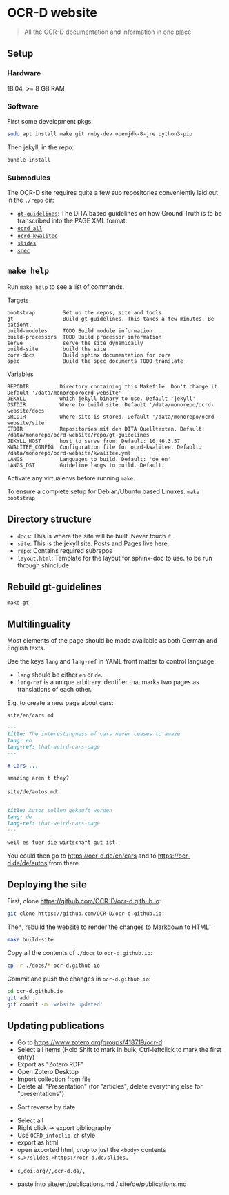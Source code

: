 # OCR-D website

> All the OCR-D documentation and information in one place

## Setup

### Hardware

18.04, >= 8 GB RAM

### Software

First some development pkgs:

```sh
sudo apt install make git ruby-dev openjdk-8-jre python3-pip
```

Then jekyll, in the repo:

```sh
bundle install
```

### Submodules

The OCR-D site requires quite a few sub repositories conveniently laid out in
the `./repo` dir:

* [`gt-guidelines`](`gt-guidelines`): The DITA based guidelines on how Ground
  Truth is to be transcribed into the PAGE XML format. 
* [`ocrd_all`](`ocrd_all`)
* [`ocrd-kwalitee`](`ocrd-kwalitee`)
* [`slides`](`slides`)
* [`spec`](`spec`)

## `make help`
Run `make help` to see a list of commands.

<!-- BEGIN-EVAL make help -->

  Targets

    bootstrap         Set up the repos, site and tools
    gt                Build gt-guidelines. This takes a few minutes. Be patient.
    build-modules     TODO Build module information
    build-processors  TODO Build processor information
    serve             serve the site dynamically
    build-site        build the site
    core-docs         Build sphinx documentation for core
    spec              Build the spec documents TODO translate

  Variables

    REPODIR          Directory containing this Makefile. Don't change it. Default '/data/monorepo/ocrd-website'
    JEKYLL           Which jekyll binary to use. Default 'jekyll'
    DSTDIR           Where to build site. Default '/data/monorepo/ocrd-website/docs'
    SRCDIR           Where site is stored. Default '/data/monorepo/ocrd-website/site'
    GTDIR            Repositories mit den DITA Quelltexten. Default: /data/monorepo/ocrd-website/repo/gt-guidelines
    JEKYLL_HOST      host to serve from. Default: 10.46.3.57
    KWALITEE_CONFIG  Configuration file for ocrd-kwalitee. Default: /data/monorepo/ocrd-website/kwalitee.yml
    LANGS            Languages to build. Default: 'de en'
    LANGS_DST        Guideline langs to build. Default: 

<!-- END-EVAL -->

Activate any virtualenvs before running `make`.

To ensure a complete setup for Debian/Ubuntu based Linuxes: `make bootstrap`

## Directory structure

* `docs`: This is where the site will be built. Never touch it.
* `site`: This is the jekyll site. Posts and Pages live here.
* `repo`: Contains required subrepos
* `layout.html`: Template for the layout for sphinx-doc to use. to be run through shinclude

## Rebuild gt-guidelines

```
make gt
```

## Multilinguality

Most elements of the page should be made available as both German and English texts.

Use the keys `lang` and `lang-ref` in YAML front matter to control language:
* `lang` should be either `en` or `de`.
* `lang-ref` is a unique arbitrary identifier that marks two pages as translations of each other.

E.g. to create a new page about cars:

`site/en/cars.md`

```markdown
---
title: The interestingness of cars never ceases to amaze
lang: en
lang-ref: that-weird-cars-page
---

# Cars ...

amazing aren't they?
```

`site/de/autos.md`:

```markdown
---
title: Autos sollen gekauft werden
lang: de
lang-ref: that-weird-cars-page
---

weil es fuer die wirtschaft gut ist.
```

You could then go to https://ocr-d.de/en/cars and to https://ocr-d.de/de/autos from there.

## Deploying the site

First, clone https://github.com/OCR-D/ocr-d.github.io:

```sh
git clone https://github.com/OCR-D/ocr-d.github.io:
```

Then, rebuild the website to render the changes to Markdown to HTML:


```sh
make build-site
```

Copy all the contents of `./docs` to `ocr-d.github.io`:

```sh
cp -r ./docs/* ocr-d.github.io
```

Commit and push the changes in `ocr-d.github.io`:

```sh
cd ocr-d.github.io
git add .
git commit -m 'website updated'
```

## Updating publications

- Go to https://www.zotero.org/groups/418719/ocr-d
- Select all items (Hold Shift to mark in bulk, Ctrl-leftclick to mark the first entry)
- Export as "Zotero RDF"
- Open Zotero Desktop
- Import collection from file
- Delete all "Presentation" (for "articles", delete everything else for "presentations")
* Sort reverse by date
- Select all
- Right click -> export bibliography
- Use `OCRD_infoclio.ch` style
- export as html
- open exported html, crop to just the `<body>` contents
- `s,>/slides,>https://ocr-d.de/slides,`
* `s,doi.org//,ocr-d.de/,`
- paste into site/en/publications.md / site/de/publications.md
